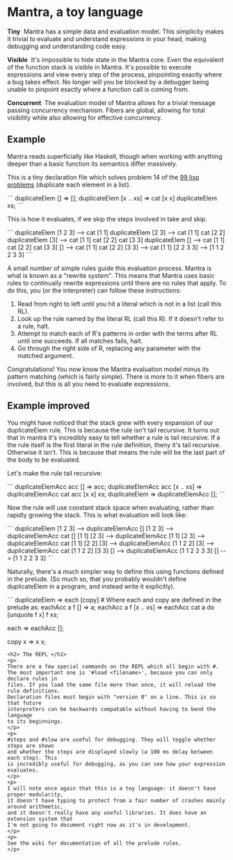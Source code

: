 # Mantra, a toy language

<p> <strong>Tiny</strong>&#160; Mantra has a simple data and evaluation model. This simplicity
makes it trivial to evaluate and understand expressions in your head, making debugging and 
understanding code easy.
</p>
<p> <strong>Visible</strong>&#160; It's impossible to hide state in the Mantra core. Even the 
equivalent of the function stack is visible in Mantra. It's possible to execute expressions and view every step of the process, pinpointing exactly where a bug takes effect. No longer will 
you be blocked by a debugger being unable to pinpoint exactly where a function call is coming
from.
</p>
<p> <strong>Concurrent</strong>&#160; The evaluation model of Mantra allows for a trivial 
message passing concurrency mechanism. Fibers are global, allowing for total visibility while 
also allowing for effective concurrency.
</p>

<h2> Example </h2>
<p>
Mantra reads superficially like Haskell, though when working with anything deeper than
a basic function its semantics differ massively. 
</p>
<p>
This is a tiny declaration file which
solves problem 14 of the <a href="http://www.ic.unicamp.br/~meidanis/courses/mc336/2006s2/funcional/L-99_Ninety-Nine_Lisp_Problems.html">99 lisp problems</a>
(duplicate each element in a list).
</p>
```
duplicateElem [] => [];
duplicateElem [x .. xs] => cat [x x] duplicateElem xs;
```
<p>
This is how it evaluates, if we skip the steps involved in take and skip.
</p>
```
duplicateElem [1 2 3]
--> cat [1 1] duplicateElem [2 3]
--> cat [1 1] cat [2 2] duplicateElem [3]
--> cat [1 1] cat [2 2] cat [3 3] duplicateElem []
--> cat [1 1] cat [2 2] cat [3 3] []
--> cat [1 1] cat [2 2] [3 3]
--> cat [1 1] [2 2 3 3]
--> [1 1 2 2 3 3]
```
<p>
A small number of simple rules guide this evaluation process. Mantra is what is known as
a "rewrite system". This means that Mantra uses basic rules to continually rewrite 
expressions until there are no rules that apply. To do this, you (or the interpreter)
can follow these instructions:
</p>
<ol>
<li>Read from right to left until you hit a literal which is not in a list (call this RL).</li>
<li>Look up the rule named by the literal RL (call this R). If it doesn't refer to a rule, halt.</li>
<li>Attempt to match each of R's patterns in order with the terms after RL until one succeeds. If all matches fails, halt.</li>
<li>Go through the right side of R, replacing any parameter with the matched argument.</li>
</ol>
<p>
Congratulations! You now know the Mantra evaluation model minus its pattern matching
(which is fairly simple). There is more to it when fibers are involved, but this is all
you need to evaluate expressions.
</p>
<h2> Example improved </h2>
<p>
You might have noticed that the stack grew with every expansion of our duplicateElem rule.
This is because the rule isn't tail recursive. It turns out that in mantra it's incredibly
easy to tell whether a rule is tail recursive. If a the rule itself is the first literal
in the rule definition, theny it's tail recursive. Otherwise it isn't. This is because
that means the rule will be the last part of the body to be evaluated.
</p>
<p>
Let's make the rule tail recursive:
</p>
```
duplicateElemAcc acc [] => acc;
duplicateElemAcc acc [x .. xs] => duplicateElemAcc cat acc [x x] xs;
duplicateElem => duplicateElemAcc [];
```
<p>
Now the rule will use constant stack space when evaluating, rather than rapidly growing 
the stack. This is what evaluation will look like:
</p>
```
duplicateElem [1 2 3]
--> duplicateElemAcc [] [1 2 3]
--> duplicateElemAcc cat [] [1 1] [2 3]
--> duplicateElemAcc [1 1] [2 3]
--> duplicateElemAcc cat [1 1] [2 2] [3]
--> duplicateElemAcc [1 1 2 2] [3]
--> duplicateElemAcc cat [1 1 2 2] [3 3] []
--> duplicateElemAcc [1 1 2 2 3 3] []
--> [1 1 2 2 3 3]
```
<p>
Naturally, there's a much simpler way to define this using functions defined in the prelude.
(So much so, that you probably wouldn't define duplicateElem in a program, and instead 
write it explicitly).
</p>
```
duplicateElem => each [copy]
# Where each and copy are defined in the prelude as:
eachAcc a f [] => a;
eachAcc a f [x .. xs] => eachAcc cat a do [unquote f x] f xs;

each => eachAcc [];

copy x => x x;
```
<h2> The REPL </h2>
<p>
There are a few special commands on the REPL which all begin with #.
The most important one is '#load <filename>', because you can only declare rules in
files. If you load the same file more than once, it will reload the rule definitions.
Declaration files must begin with "version 0" on a line. This is so that future
interpreters can be backwards compatable without having to bend the language
to its beginnings.
</p>
<p>
#steps and #slow are useful for debugging. They will toggle whether steps are shown
and whether the steps are displayed slowly (a 100 ms delay between each step). This
is incredibly useful for debugging, as you can see how your expression evaluates.
</p>
<p>
I will note once again that this is a toy language: it doesn't have proper modularity,
it doesn't have typing to protect from a fair number of crashes mainly around arithmetic,
and it doesn't really have any useful libraries. It does have an extension system that
I'm not going to document right now as it's in development.
</p>
<p>
See the wiki for documentation of all the prelude rules.
</p>
